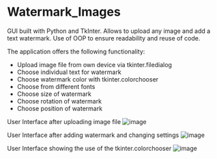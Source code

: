 # Watermark_Images
GUI built with Python and TkInter. Allows to upload any image and add a text watermark. 
Use of OOP to ensure readability and reuse of code.

The application offers the following functionality:
- Upload image file from own device via tkinter.filedialog
- Choose individual text for watermark
- Choose watermark color with tkinter.colorchooser
- Choose from different fonts
- Choose size of watermark
- Choose rotation of watermark
- Choose position of watermark


User Interface after uploading image file
![image](https://github.com/lauraporsch/Watermark_Images/assets/127047376/bf87bc80-3ce6-47e6-a694-66fb7e9a23b7)

User Interface after adding watermark and changing settings
![image](https://github.com/lauraporsch/Watermark_Images/assets/127047376/998a3007-35b2-4b8b-ae92-b62467e6f466)

User Interface showing the use of the tkinter.colorchooser
![image](https://github.com/lauraporsch/Watermark_Images/assets/127047376/0e1d70cc-e3a7-4f8c-b540-395551fad18d)
